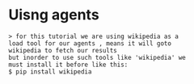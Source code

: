 # Uisng agents
    > for this tutorial we are using wikipedia as a 
    load tool for our agents , means it will goto 
    wikipedia to fetch our results
    but inorder to use such tools like 'wikipedia' we
    must install it before like this:
    $ pip install wikipedia
